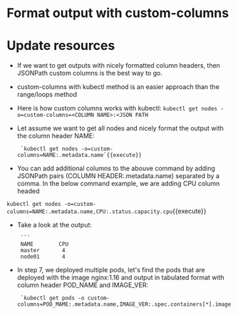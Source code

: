 # Format output with custom-columns
# Update resources

- If we want to get outputs with nicely formatted column headers, then JSONPath custom columns is the best way to go.
-  custom-columns with kubectl method is an easier approach than the range/loops method
-  Here is how custom columns works with kubectl:
       `kubectl get nodes -o=custom-columns=<COLUMN NAME>:<JSON PATH`

- Let assume we want to  get all nodes and nicely format the output with the column header  NAME:

       `kubectl get nodes -o=custom-columns=NAME:.metadata.name`{{execute}}


- You can add additional columns to the abouve command by adding JSONPath pairs (COLUMN HEADER:.metadata.name) separated by a comma. In the below command example, we are adding CPU column headed

`kubectl get nodes -o=custom-columns=NAME:.metadata.name,CPU:.status.capacity.cpu`{{execute}}

-  Take a look at the  output:

        ```
        NAME        CPU
        master       4
        node01       4

- In step 7, we deployed multiple pods, let's find the pods that are deployed with the image nginx:1.16 and output in tabulated format with column header POD_NAME and IMAGE_VER:

       `kubectl get pods -o custom-columns=POD_MAME:.metadata.name,IMAGE_VER:.spec.containers[*].image`{{execute}}